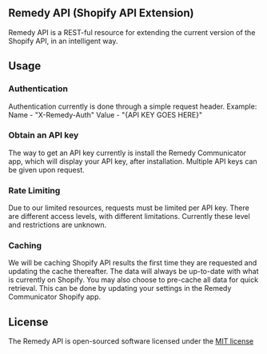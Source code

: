 ## Remedy API (Shopify API Extension)

Remedy API is a REST-ful resource for extending the current version of the Shopify API, in an intelligent way.


## Usage

### Authentication

Authentication currently is done through a simple request header.
Example:
  Name  - "X-Remedy-Auth"
  Value - "{API KEY GOES HERE}"

### Obtain an API key

The way to get an API key currently is install the Remedy Communicator app, which will display your API key, after installation. Multiple API keys can be given upon request. 

### Rate Limiting

Due to our limited resources, requests must be limited per API key. There are different access levels, with different limitations. Currently these level and restrictions are unknown.

### Caching

We will be caching Shopify API results the first time they are requested and updating the cache thereafter. The data will always be up-to-date with what is currently on Shopify. You may also choose to pre-cache all data for quick retrieval. This can be done by updating your settings in the Remedy Communicator Shopify app.


## License

The Remedy API is open-sourced software licensed under the [MIT license](http://opensource.org/licenses/MIT)
